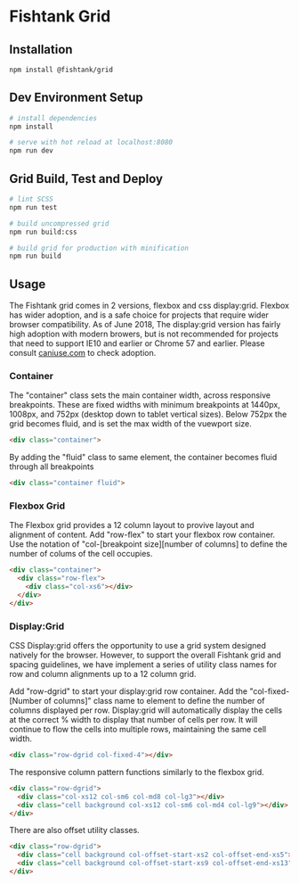 # Fishtank Grid

## Installation

```sh
npm install @fishtank/grid
```

## Dev Environment Setup

``` bash
# install dependencies
npm install

# serve with hot reload at localhost:8080
npm run dev
```
## Grid Build, Test and Deploy

``` bash
# lint SCSS
npm run test

# build uncompressed grid 
npm run build:css

# build grid for production with minification
npm run build

```
## Usage

The Fishtank grid comes in 2 versions, flexbox and css display:grid. Flexbox has wider adoption, and is a safe choice for projects that require wider browser compatibility. As of June 2018, The display:grid version has fairly high adoption with modern browers, but is not recommended for projects that need to support IE10 and earlier or Chrome 57 and earlier. Please consult [caniuse.com](https://caniuse.com/#feat=css-grid) to check adoption.

### Container
The "container" class sets the main container width, across responsive breakpoints. These are fixed widths with minimum breakpoints at 1440px, 1008px, and 752px (desktop down to tablet vertical sizes). Below 752px the grid becomes fluid, and is set the max width of the vuewport size.

``` html 
<div class="container">
  ```

By adding the "fluid" class to same element, the container becomes fluid through all breakpoints

``` html 
<div class="container fluid">
```

### Flexbox Grid
The Flexbox grid provides a 12 column layout to provive layout and alignment of content. Add "row-flex" to start your flexbox row container. Use the notation of "col-[breakpoint size][number of columns] to define the number of colums of the cell occupies.

``` html 
<div class="container">
  <div class="row-flex">
    <div class="col-xs6"></div>
  </div>
</div>
```

### Display:Grid
CSS Display:grid offers the opportunity to use a grid system designed natively for the browser. However, to support the overall Fishtank grid and spacing guidelines, we have implement a series of utility class names for row and column alignments up to a 12 column grid.

Add "row-dgrid" to start your display:grid row container. Add the "col-fixed-[Number of columns]" class name to element to define the number of columns displayed per row. Display:grid will automatically display the cells at the correct % width to display that number of cells per row. It will continue to flow the cells into multiple rows, maintaining the same cell width.

``` html
<div class="row-dgrid col-fixed-4"></div>
```

The responsive column pattern functions similarly to the flexbox grid.

``` html
<div class="row-dgrid">
  <div class="col-xs12 col-sm6 col-md8 col-lg3"></div>
  <div class="cell background col-xs12 col-sm6 col-md4 col-lg9"></div>
</div>
```

There are also offset utility classes.

``` html
<div class="row-dgrid">
  <div class="cell background col-offset-start-xs2 col-offset-end-xs5"></div>
  <div class="cell background col-offset-start-xs9 col-offset-end-xs13"></div>
</div>
```
